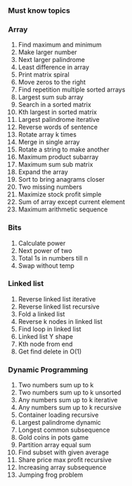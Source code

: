 ### Must know topics

### Array

1. Find maximum and minimum
2. Make larger number
3. Next larger palindrome
4. Least difference in array
5. Print matrix spiral
6. Move zeros to the right
7. Find repetition multiple sorted arrays
8. Largest sum sub array
9. Search in a sorted matrix
10. Kth largest in sorted matrix
11. Largest palindrome iterative
12. Reverse words of sentence
13. Rotate array k times
14. Merge in single array
15. Rotate a string to make another
16. Maximum product subarray
17. Maximum sum sub matrix
18. Expand the array
19. Sort to bring anagrams closer
20. Two missing numbers
21. Maximize stock profit simple
22. Sum of array except current element
23. Maximum arithmetic sequence

### Bits

1. Calculate power
2. Next power of two
3. Total 1s in numbers till n
4. Swap without temp

### Linked list

1. Reverse linked list iterative
2. Reverse linked list recursive
3. Fold a linked list
4. Reverse k nodes in linked list
5. Find loop in linked list
6. Linked list Y shape
7. Kth node from end
8. Get find delete in O(1)

### Dynamic Programming
1. Two numbers sum up to k
2. Two numbers sum up to k unsorted
3. Any numbers sum up to k iterative
4. Any numbers sum up to k recursive
5. Container loading recursive
6. Largest palindrome dynamic
7. Longest common subsequence
8. Gold coins in pots game
9. Partition array equal sum
10. Find subset with given average
11. Share price max profit recursive
12. Increasing array subsequence
13. Jumping frog problem